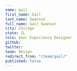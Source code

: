 ```yaml
---
name: gail
first_name: Gail
last_name: Swanson
full_name: Gail Swanson
city: Chicago
state: IL
role: User Experience Designer
github: 
twitter: 
team: Design
redirect_from: "/team/gail/"
published: false
---
```


